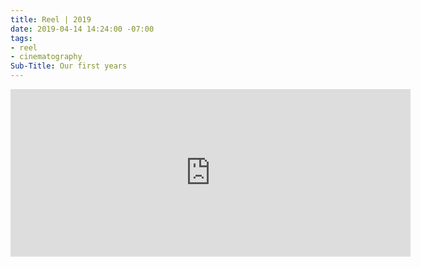 ```yaml
---
title: Reel | 2019
date: 2019-04-14 14:24:00 -07:00
tags:
- reel
- cinematography
Sub-Title: Our first years
---
```


<iframe src="https://player.vimeo.com/video/329743816" width="640" height="268" frameborder="0" allow="autoplay; fullscreen" allowfullscreen></iframe>